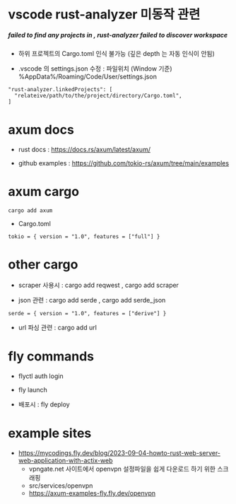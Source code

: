 vscode rust-analyzer 미동작 관련
================================
##### failed to find any projects in , rust-analyzer failed to discover workspace

- 하위 프로젝트의 Cargo.toml 인식 불가능 (깊은 depth 는 자동 인식이 안됨)

- .vscode 의 settings.json 수정 :  파일위치 (Window 기준) %AppData%/Roaming/Code/User/settings.json

```
"rust-analyzer.linkedProjects": [
  "relateive/path/to/the/project/directory/Cargo.toml",
]
```



axum docs
================================
- rust docs : https://docs.rs/axum/latest/axum/

- github examples : https://github.com/tokio-rs/axum/tree/main/examples



axum cargo
================================
```
cargo add axum
```

- Cargo.toml

```
tokio = { version = "1.0", features = ["full"] }
```



other cargo
================================
- scraper 사용시 : cargo add reqwest , cargo add scraper


- json 관련 : cargo add serde , cargo add serde_json
```
serde = { version = "1.0", features = ["derive"] }
```


- url 파싱 관련 : cargo add url


fly commands
================================
- flyctl auth login

- fly launch

- 배포시 : fly deploy



example sites
================================
* https://mycodings.fly.dev/blog/2023-09-04-howto-rust-web-server-web-application-with-actix-web
  * vpngate.net 사이트에서 openvpn 설정파일을 쉽게 다운로드 하기 위한 스크래핑
  * src/services/openvpn
  * https://axum-examples-fly.fly.dev/openvpn